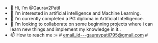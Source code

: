 - 👋 Hi, I’m @Gaurav2Patil
- 👀 I’m interested in artificial intelligence and Machine Learning.
- 🌱 I’m currently completed a PG diploma in Artificial Intelligence.
- 💞️ I’m looking to collaborate on some beginning projects where i can learn new things and implement my knowledge in it..
- 📫 How to reach me :=  # email_id---gauravpatil795@gmail.com #

<!---
Gaurav2Patil/Gaurav2Patil is a ✨ special ✨ repository because its `README.md` (this file) appears on your GitHub profile.
You can click the Preview link to take a look at your changes.
--->
